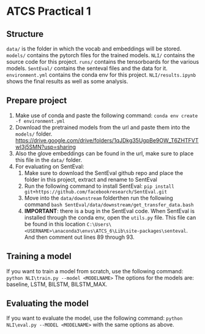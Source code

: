 # ATCS Practical 1
## Structure 
`data/` is the folder in which the vocab and embeddings will be stored.
`models/` contains the pytorch files for the trained models.
`NLI/` contains the source code for this project.
`runs/` contains the tensorboards for the various models.
`SentEval/` contains the senteval files and the data for it.
`environment.yml` contains the conda env for this project.
`NLI/results.ipynb` shows the final results as well as some analysis.

## Prepare project
1. Make use of conda and paste the following command: `conda env create -f environment.yml` 
2. Download the pretrained models from the url and paste them into the `models/` folder. https://drive.google.com/drive/folders/1qJDkg35UgpBe9OW_T6ZHTFVTwI3j5SMN?usp=sharing
3. Also the glove embeddings can be found in the url, make sure to place this file in the `data/` folder.
4. For evaluating on SentEval: 
    1. Make sure to download the SentEval github repo and place the folder in this project, extract and rename to SentEval
    2. Run the following command to install SentEval: `pip install git+https://github.com/facebookresearch/SentEval.git`
    3. Move into the `data/downstream` folderthen run the following command `bash SentEval/data/downstream/get_transfer_data.bash`   
    4. **IMPORTANT**: there is a bug in the SentEval code. When SentEval is installed through the conda env, open the `utils.py` file. This file can be found in this location `C:\Users\<USERNAME>\anaconda3\envs\ATCS_6\Lib\site-packages\senteval`. And then comment out lines 89 through 93.

## Training a model
If you want to train a model from scratch, use the following command: `python NLI\train.py --model <MODELNAME>` The options for the models are: baseline, LSTM, BILSTM, BILSTM_MAX.

## Evaluating the model
If you want to evaluate the model, use the following command: `python NLI\eval.py --MODEL <MODELNAME>` with the same options as above.

